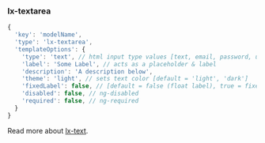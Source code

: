 ### lx-textarea

```javascript
{
  'key': 'modelName',
  'type': 'lx-textarea',
  'templateOptions': {
    'type': 'text', // html input type values [text, email, password, url, number]
    'label': 'Some Label', // acts as a placeholder & label
    'description': 'A description below',
    'theme': 'light', // sets text color [default = 'light', 'dark']
    'fixedLabel': false, // [default = false (float label), true = fixed label]
    'disabled': false, // ng-disabled
    'required': false, // ng-required
  }
}
```

Read more about [lx-text](http://ui.lumapps.com/directives/text-fields).
